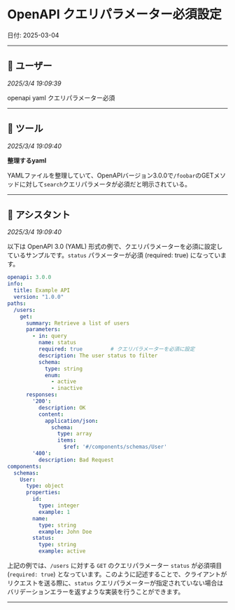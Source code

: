 # OpenAPI クエリパラメーター必須設定

日付: 2025-03-04

---

## 👤 ユーザー
*2025/3/4 19:09:39*

openapi yaml クエリパラメーター必須

---

## 🔧 ツール
*2025/3/4 19:09:40*

**整理するyaml**

YAMLファイルを整理していて、OpenAPIバージョン3.0.0で`/foobar`のGETメソッドに対して`search`クエリパラメータが必須だと明示されている。

---

## 🤖 アシスタント
*2025/3/4 19:09:40*

以下は OpenAPI 3.0 (YAML) 形式の例で、クエリパラメーターを必須に設定しているサンプルです。`status` パラメーターが必須 (required: true) になっています。

```yaml
openapi: 3.0.0
info:
  title: Example API
  version: "1.0.0"
paths:
  /users:
    get:
      summary: Retrieve a list of users
      parameters:
        - in: query
          name: status
          required: true         # クエリパラメーターを必須に設定
          description: The user status to filter
          schema:
            type: string
            enum:
              - active
              - inactive
      responses:
        '200':
          description: OK
          content:
            application/json:
              schema:
                type: array
                items:
                  $ref: '#/components/schemas/User'
        '400':
          description: Bad Request
components:
  schemas:
    User:
      type: object
      properties:
        id:
          type: integer
          example: 1
        name:
          type: string
          example: John Doe
        status:
          type: string
          example: active
```

上記の例では、`/users` に対する `GET` のクエリパラメーター `status` が必須項目 (`required: true`) となっています。このように記述することで、クライアントがリクエストを送る際に、`status` クエリパラメーターが指定されていない場合はバリデーションエラーを返すような実装を行うことができます。

---
